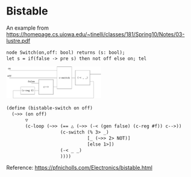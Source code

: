 # Bistable

An example from https://homepage.cs.uiowa.edu/~tinelli/classes/181/Spring10/Notes/03-lustre.pdf

```
node Switch(on,off: bool) returns (s: bool);
let s = if(false -> pre s) then not off else on; tel
```

<img src="figures/image-20231223144005731.png" alt="image-20231223144005731" width=50% />

```
(define (bistable-switch on off)
  (~>> (on off)
       ▽
       (c-loop (~>> (== △ (~>> (-< (gen false) (c-reg #f)) c-->))
                    (c-switch (% 3> _)
                              [_ (~>> 2> NOT)]
                              [else 1>])
                    (-< _ _)
                    ))))
```

Reference: https://pfnicholls.com/Electronics/bistable.html